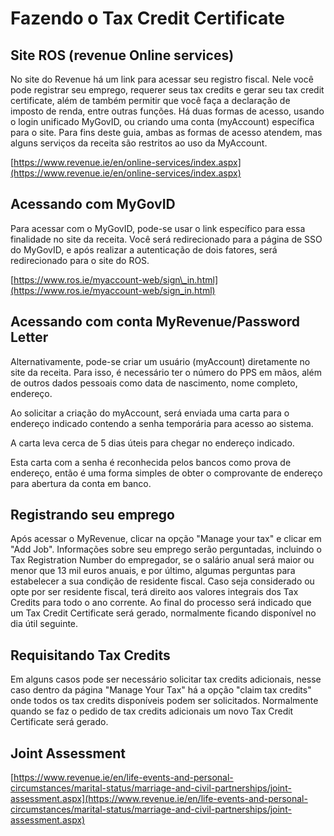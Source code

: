 # Fazendo o Tax Credit Certificate

## Site ROS (revenue Online services)

No site do Revenue há um link para acessar seu registro fiscal. Nele você pode registrar seu emprego, requerer seus tax credits e gerar seu tax credit certificate, além de também permitir que você faça a declaração de imposto de renda, entre outras funções. Há duas formas de acesso, usando o login unificado MyGovID, ou criando uma conta (myAccount) específica para o site. Para fins deste guia, ambas as formas de acesso atendem, mas alguns serviços da receita são restritos ao uso da MyAccount.

[https://www.revenue.ie/en/online-services/index.aspx](https://www.revenue.ie/en/online-services/index.aspx)

## Acessando com MyGovID

Para acessar com o MyGovID, pode-se usar o link específico para essa finalidade no site da receita. Você será redirecionado para a página de SSO do MyGovID, e após realizar a autenticação de dois fatores, será redirecionado para o site do ROS.

[https://www.ros.ie/myaccount-web/sign\_in.html](https://www.ros.ie/myaccount-web/sign_in.html)

## Acessando com conta MyRevenue/Password Letter

Alternativamente, pode-se criar um usuário (myAccount) diretamente no site da receita. Para isso, é necessário ter o número do PPS em mãos, além de outros dados pessoais como data de nascimento, nome completo, endereço.

Ao solicitar a criação do myAccount, será enviada uma carta para o endereço indicado contendo a senha temporária para acesso ao sistema.

A carta leva cerca de 5 dias úteis para chegar no endereço indicado.

Esta carta com a senha é reconhecida pelos bancos como prova de endereço, então é uma forma simples de obter o comprovante de endereço para abertura da conta em banco.

## Registrando seu emprego

Após acessar o MyRevenue, clicar na opção "Manage your tax" e clicar em "Add Job". Informações sobre seu emprego serão perguntadas, incluindo o Tax Registration Number do empregador, se o salário anual será maior ou menor que 13 mil euros anuais, e por último, algumas perguntas para estabelecer a sua condição de residente fiscal. Caso seja considerado ou opte por ser residente fiscal, terá direito aos valores integrais dos Tax Credits para todo o ano corrente. Ao final do processo será indicado que um Tax Credit Certificate será gerado, normalmente ficando disponível no dia útil seguinte.

## Requisitando Tax Credits

Em alguns casos pode ser necessário solicitar tax credits adicionais, nesse caso dentro da página "Manage Your Tax" há a opção "claim tax credits" onde todos os tax credits disponíveis podem ser solicitados. Normalmente quando se faz o pedido de tax credits adicionais um novo Tax Credit Certificate será gerado.

## Joint Assessment

[https://www.revenue.ie/en/life-events-and-personal-circumstances/marital-status/marriage-and-civil-partnerships/joint-assessment.aspx](https://www.revenue.ie/en/life-events-and-personal-circumstances/marital-status/marriage-and-civil-partnerships/joint-assessment.aspx)
